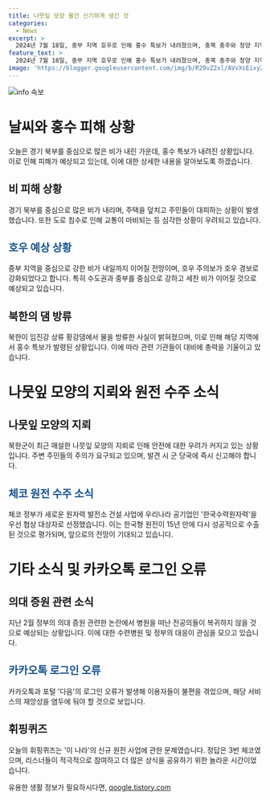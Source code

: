 ```yaml
---
title: 나뭇잎 모양 물건 신기하게 생긴 것
categories:
  - News
excerpt: >
  2024년 7월 18일, 중부 지역 호우로 인해 홍수 특보가 내려졌으며, 충북 충주와 청양 지역에 호우 주의보가 발효됐다. 또한, 북한이 댐을 방류하여 홍수 피해가 우려되고, 나뭇잎 지뢰로 인한 안전 주의가 필요하다. 체코 정부가 한국수력원자력을 신규 원전 사업의 우선 협상 대상자로 선정했으며, 카카오톡에 로그인 오류가 발생해 이용자들이 불편을 겪었던 소식도 전해졌다. (150자)
feature_text: >
  2024년 7월 18일, 중부 지역 호우로 인해 홍수 특보가 내려졌으며, 충북 충주와 청양 지역에 호우 주의보가 발효됐다. 또한, 북한이 댐을 방류하여 홍수 피해가 우려되고, 나뭇잎 지뢰로 인한 안전 주의가 필요하다. 체코 정부가 한국수력원자력을 신규 원전 사업의 우선 협상 대상자로 선정했으며, 카카오톡에 로그인 오류가 발생해 이용자들이 불편을 겪었던 소식도 전해졌다. (150자)
image: 'https://blogger.googleusercontent.com/img/b/R29vZ2xl/AVvXsEixyZcFfHzMRdzZMjFBmAUKJYCLCGyLL1o632UiGVXcaFdKo_bkvkuCioo0uUKlGfBVcT3P84aROyZIXSBEx3Aw5nCQ3pTgDom1WDC4m8eifvWiAmWEEVb4x6G_l8C0QH225ldMjyaFvpxGEBGNO37VmDTDMHGhJPq73UglMfDca1-0aw/s1600/blogspot.png'
---
```


<p><img src="https://blogger.googleusercontent.com/img/b/R29vZ2xl/AVvXsEixyZcFfHzMRdzZMjFBmAUKJYCLCGyLL1o632UiGVXcaFdKo_bkvkuCioo0uUKlGfBVcT3P84aROyZIXSBEx3Aw5nCQ3pTgDom1WDC4m8eifvWiAmWEEVb4x6G_l8C0QH225ldMjyaFvpxGEBGNO37VmDTDMHGhJPq73UglMfDca1-0aw/s1600/blogspot.png" alt="info 속보" /></p>

<h1>날씨와 홍수 피해 상황</h1>

<p data-ke-size="size16">오늘은 경기 북부를 중심으로 많은 비가 내린 가운데, 홍수 특보가 내려진 상황입니다. 이로 인해 피해가 예상되고 있는데, 이에 대한 상세한 내용을 알아보도록 하겠습니다.</p>

<h2>비 피해 상황</h2>

<p data-ke-size="size16">경기 북부를 중심으로 많은 비가 내리며, 주택을 덮치고 주민들이 대피하는 상황이 발생했습니다. 또한 도로 침수로 인해 교통이 마비되는 등 심각한 상황이 우려되고 있습니다.</p>

<h2><span style="color: #1a5490;">호우 예상 상황</span></h2>

<p data-ke-size="size16">중부 지역을 중심으로 강한 비가 내일까지 이어질 전망이며, 호우 주의보가 호우 경보로 강화되었다고 합니다. 특히 수도권과 중부를 중심으로 강하고 세찬 비가 이어질 것으로 예상되고 있습니다.</p>

<h2>북한의 댐 방류</h2>

<p data-ke-size="size16">북한이 임진강 상류 황강댐에서 물을 방류한 사실이 밝혀졌으며, 이로 인해 해당 지역에서 홍수 특보가 발령된 상황입니다. 이에 따라 관련 기관들이 대비에 총력을 기울이고 있습니다.</p>

<h1>나뭇잎 모양의 지뢰와 원전 수주 소식</h1>

<h2>나뭇잎 모양의 지뢰</h2>

<p data-ke-size="size16">북한군이 최근 매설한 나뭇잎 모양의 지뢰로 인해 안전에 대한 우려가 커지고 있는 상황입니다. 주변 주민들의 주의가 요구되고 있으며, 발견 시 군 당국에 즉시 신고해야 합니다.</p>

<h2><span style="color: #1a5490;">체코 원전 수주 소식</span></h2>

<p data-ke-size="size16">체코 정부가 새로운 원자력 발전소 건설 사업에 우리나라 공기업인 '한국수력원자력'을 우선 협상 대상자로 선정했습니다. 이는 한국형 원전이 15년 만에 다시 성공적으로 수출된 것으로 평가되며, 앞으로의 전망이 기대되고 있습니다.</p>

<h1>기타 소식 및 카카오톡 로그인 오류</h1>

<h2>의대 증원 관련 소식</h2>

<p data-ke-size="size16">지난 2월 정부의 의대 증원 관련한 논란에서 병원을 떠난 전공의들이 복귀하지 않을 것으로 예상되는 상황입니다. 이에 대한 수련병원 및 정부의 대응이 관심을 모으고 있습니다.</p>

<h2><span style="color: #1a5490;">카카오톡 로그인 오류</span></h2>

<p data-ke-size="size16">카카오톡과 포털 '다음'의 로그인 오류가 발생해 이용자들이 불편을 겪었으며, 해당 서비스의 재앙성을 염두에 둬야 할 것으로 보입니다.</p>

<h2>휘핑퀴즈</h2>

<p data-ke-size="size16">오늘의 휘핑퀴즈는 '이 나라'의 신규 원전 사업에 관한 문제였습니다. 정답은 3번 체코였으며, 리스너들이 적극적으로 참여하고 더 많은 상식을 공유하기 위한 놀라운 시간이었습니다.</p>
유용한 생활 정보가 필요하시다면, <a href="https://qoogle.tistory.com" rel="dofollow">qoogle.tistory.com</a>


